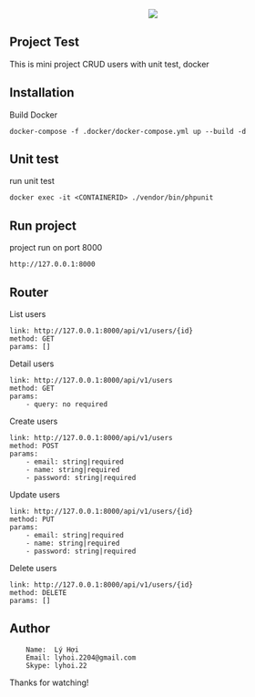 <p align="center"><img src="https://laravel.com/assets/img/components/logo-laravel.svg"></p>


## Project Test

This is mini project CRUD users with unit test, docker

## Installation

Build Docker
```
docker-compose -f .docker/docker-compose.yml up --build -d
```

## Unit test

run unit test
```
docker exec -it <CONTAINERID> ./vendor/bin/phpunit
```

## Run project 

project run on port 8000
```
http://127.0.0.1:8000
```

## Router

List users
```
link: http://127.0.0.1:8000/api/v1/users/{id}
method: GET
params: []
```

Detail users
```
link: http://127.0.0.1:8000/api/v1/users
method: GET
params: 
    - query: no required
```

Create users
```
link: http://127.0.0.1:8000/api/v1/users
method: POST
params: 
    - email: string|required
    - name: string|required
    - password: string|required
```

Update users
```
link: http://127.0.0.1:8000/api/v1/users/{id}
method: PUT
params: 
    - email: string|required
    - name: string|required
    - password: string|required
```

Delete users
```
link: http://127.0.0.1:8000/api/v1/users/{id}
method: DELETE
params: []
```

## Author

```
    Name:  Lý Hợi
    Email: lyhoi.2204@gmail.com
    Skype: lyhoi.22
```
Thanks for watching!
